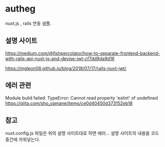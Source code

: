 # autheg

nuxt.js , rails 연동 샘플.

## 설명 사이트
https://medium.com/@fishpercolator/how-to-separate-frontend-backend-with-rails-api-nuxt-js-and-devise-jwt-cf7dd9da9d16

https://mgleon08.github.io/blog/2018/07/17/rails-nuxt-jwt/

## 에러 관련
Module build failed: TypeError: Cannot read property 'eslint' of undefined
https://qiita.com/sho_yamane/items/ce0d40450d373152eb18

## 참고
nuxt.config.js 파일은 위의 설명 사이트대로 하면 에러... 설명 사이트의 내용을 코드 중간에 끼워넣는다.


